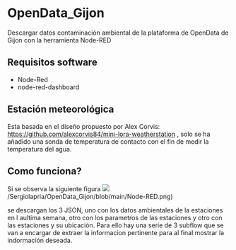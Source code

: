# OpenData_Gijon
Descargar datos contaminación ambiental de la plataforma de OpenData de Gijon con la herramienta Node-RED
## Requisitos software
* Node-Red
* node-red-dashboard
## Estación meteorológica
Esta basada en el diseño propuesto por Alex Corvis: https://github.com/alexcorvis84/mini-lora-weatherstation , solo se ha añadido una sonda de temperatura de contacto con el fin de medir la temperatura del agua.
## Como funciona?
Si se observa la siguiente figura
![](https://raw.githu****busercontent.com/)/Sergiolapria/OpenData_Gijon/blob/main/Node-RED.png)

se descargan los 3 JSON, uno con los datos ambientales de la estaciones en l aultima semana, otro con los parametros de las estaciones y otro con las estaciones y su ubicación.
Para ello hay una serie de 3 subflow que se van a encargar de extraer la informacion pertinente para al final mostrar la indormación deseada.

